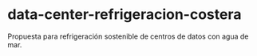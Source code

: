 # data-center-refrigeracion-costera
Propuesta para refrigeración sostenible de centros de datos con agua de mar.
